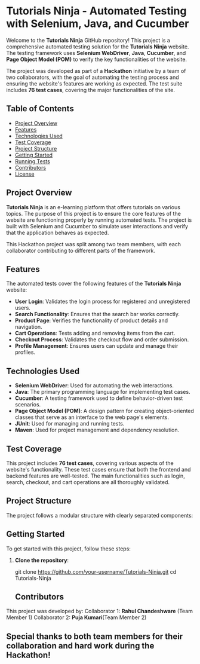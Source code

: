 # Tutorials Ninja - Automated Testing with Selenium, Java, and Cucumber

Welcome to the **Tutorials Ninja** GitHub repository! This project is a comprehensive automated testing solution for the **Tutorials Ninja** website. The testing framework uses **Selenium WebDriver**, **Java**, **Cucumber**, and **Page Object Model (POM)** to verify the key functionalities of the website.

The project was developed as part of a **Hackathon** initiative by a team of two collaborators, with the goal of automating the testing process and ensuring the website's features are working as expected. The test suite includes **76 test cases**, covering the major functionalities of the site.

## Table of Contents

- [Project Overview](#project-overview)
- [Features](#features)
- [Technologies Used](#technologies-used)
- [Test Coverage](#test-coverage)
- [Project Structure](#project-structure)
- [Getting Started](#getting-started)
- [Running Tests](#running-tests)
- [Contributors](#contributors)
- [License](#license)

## Project Overview

**Tutorials Ninja** is an e-learning platform that offers tutorials on various topics. The purpose of this project is to ensure the core features of the website are functioning properly by running automated tests. The project is built with Selenium and Cucumber to simulate user interactions and verify that the application behaves as expected.

This Hackathon project was split among two team members, with each collaborator contributing to different parts of the framework.

## Features

The automated tests cover the following features of the **Tutorials Ninja** website:

- **User Login**: Validates the login process for registered and unregistered users.
- **Search Functionality**: Ensures that the search bar works correctly.
- **Product Page**: Verifies the functionality of product details and navigation.
- **Cart Operations**: Tests adding and removing items from the cart.
- **Checkout Process**: Validates the checkout flow and order submission.
- **Profile Management**: Ensures users can update and manage their profiles.

## Technologies Used

- **Selenium WebDriver**: Used for automating the web interactions.
- **Java**: The primary programming language for implementing test cases.
- **Cucumber**: A testing framework used to define behavior-driven test scenarios.
- **Page Object Model (POM)**: A design pattern for creating object-oriented classes that serve as an interface to the web page's elements.
- **JUnit**: Used for managing and running tests.
- **Maven**: Used for project management and dependency resolution.

## Test Coverage

This project includes **76 test cases**, covering various aspects of the website's functionality. These test cases ensure that both the frontend and backend features are well-tested. The main functionalities such as login, search, checkout, and cart operations are all thoroughly validated.

## Project Structure

The project follows a modular structure with clearly separated components:


## Getting Started

To get started with this project, follow these steps:

1. **Clone the repository**:

   git clone https://github.com/your-username/Tutorials-Ninja.git
   cd Tutorials-Ninja

   ## Contributors
    
This project was developed by:
Collaborator 1: **Rahul Chandeshware** (Team Member 1)
Collaborator 2: **Puja Kumari**(Team Member 2)

## Special thanks to both team members for their collaboration and hard work during the Hackathon!


